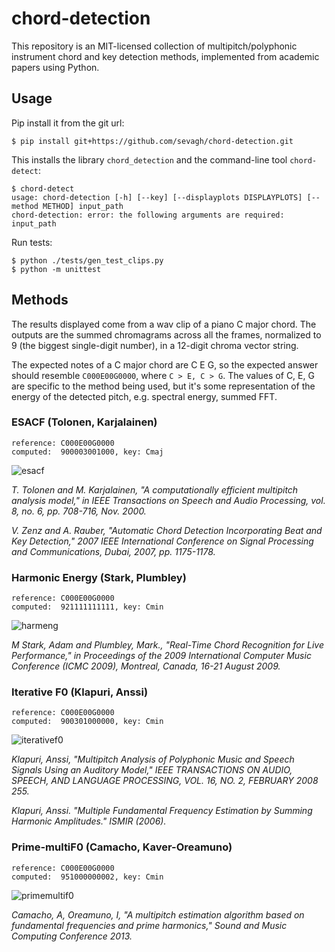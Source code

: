 # chord-detection

This repository is an MIT-licensed collection of multipitch/polyphonic instrument chord and key detection methods, implemented from academic papers using Python.

## Usage

Pip install it from the git url: 
```
$ pip install git+https://github.com/sevagh/chord-detection.git
```

This installs the library `chord_detection` and the command-line tool `chord-detect`:
```
$ chord-detect
usage: chord-detection [-h] [--key] [--displayplots DISPLAYPLOTS] [--method METHOD] input_path
chord-detection: error: the following arguments are required: input_path
```

Run tests:
```
$ python ./tests/gen_test_clips.py
$ python -m unittest
```

## Methods

The results displayed come from a wav clip of a piano C major chord. The outputs are the summed chromagrams across all the frames, normalized to 9 (the biggest single-digit number), in a 12-digit chroma vector string.

The expected notes of a C major chord are C E G, so the expected answer should resemble `C000E00G0000`, where `C > E, C > G`. The values of C, E, G are specific to the method being used, but it's some representation of the energy of the detected pitch, e.g. spectral energy, summed FFT.

### ESACF (Tolonen, Karjalainen)

```
reference: C000E00G0000
computed:  900003001000, key: Cmaj
```

![esacf](.github/piano_c_1.png)

_T. Tolonen and M. Karjalainen, "A computationally efficient multipitch analysis model," in IEEE Transactions on Speech and Audio Processing, vol. 8, no. 6, pp. 708-716, Nov. 2000._

_V. Zenz and A. Rauber, "Automatic Chord Detection Incorporating Beat and Key Detection," 2007 IEEE International Conference on Signal Processing and Communications, Dubai, 2007, pp. 1175-1178._

### Harmonic Energy (Stark, Plumbley)

```
reference: C000E00G0000
computed:  921111111111, key: Cmin
```

![harmeng](.github/piano_c_2.png)

_M Stark, Adam and Plumbley, Mark., "Real-Time Chord Recognition for Live Performance," in Proceedings of the 2009 International Computer Music Conference (ICMC 2009), Montreal, Canada, 16-21 August 2009._

### Iterative F0 (Klapuri, Anssi)

```
reference: C000E00G0000
computed:  900301000000, key: Cmin
```

![iterativef0](.github/piano_c_3.png)

_Klapuri, Anssi, "Multipitch Analysis of Polyphonic Music and Speech Signals Using an Auditory Model," IEEE TRANSACTIONS ON AUDIO, SPEECH, AND LANGUAGE PROCESSING, VOL. 16, NO. 2, FEBRUARY 2008 255._

_Klapuri, Anssi. "Multiple Fundamental Frequency Estimation by Summing Harmonic Amplitudes." ISMIR (2006)._

### Prime-multiF0 (Camacho, Kaver-Oreamuno)

```
reference: C000E00G0000
computed:  951000000002, key: Cmin
```

![primemultif0](.github/piano_c_4.png)

_Camacho, A, Oreamuno, I, "A multipitch estimation algorithm based on fundamental frequencies and prime harmonics," Sound and Music Computing Conference 2013._
